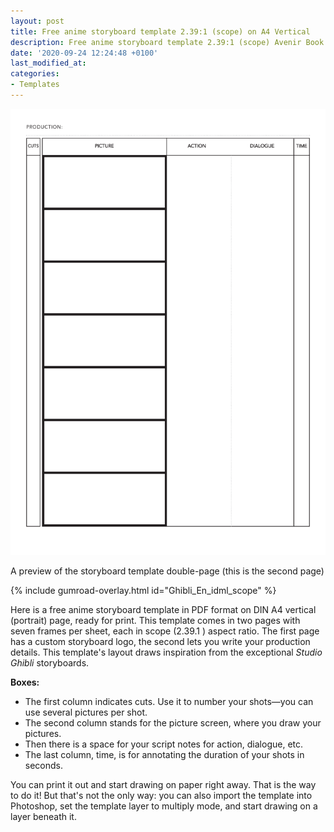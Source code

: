 ```yaml
---
layout: post
title: Free anime storyboard template 2.39:1 (scope) on A4 Vertical
description: Free anime storyboard template 2.39:1 (scope) Avenir Book on A4 Vertical in PDF format
date: '2020-09-24 12:24:48 +0100'
last_modified_at:
categories:
- Templates
---
```

<a href="https://gum.co/ghibli-storyboard_En_pdf_scope" class="no-underline pv2 grow db"><img class="w-100" src="/images/Film-Storyboards.com_Free_PDF_Anime_storyboard_template_2.39x1_Avenir-Book_A4-vertical-2.png"></a>
<figcaption>A preview of the storyboard template double-page (this is the second page)</figcaption>

{% include gumroad-overlay.html id="Ghibli_En_idml_scope" %}

Here is a free anime storyboard template in PDF format on DIN A4 vertical (portrait) page, ready for print. This template comes in two pages with seven frames per sheet, each in scope (2.39.1 ) aspect ratio. The first page has a custom storyboard logo, the second lets you write your production details. This template's layout draws inspiration from the exceptional *Studio Ghibli* storyboards.

**Boxes:**
- The first column indicates cuts. Use it to number your shots—you can use several pictures per shot.
- The second column stands for the picture screen, where you draw your pictures.
- Then there is a space for your script notes for action, dialogue, etc.
- The last column, time, is for annotating the duration of your shots in seconds.

You can print it out and start drawing on paper right away. That is the way to do it!
But that's not the only way: you can also import the template into Photoshop, set the template layer to multiply mode, and start drawing on a layer beneath it.
